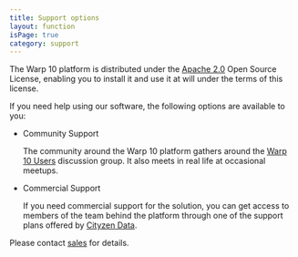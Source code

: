 ```yaml
---
title: Support options
layout: function
isPage: true
category: support
---
```


The Warp 10 platform is distributed under the [Apache 2.0](http://www.apache.org/licenses/LICENSE-2.0) Open Source License, enabling you to install it and use it at will under the terms of this license.

If you need help using our software, the following options are available to you:

* Community Support

  The community around the Warp 10 platform gathers around the [Warp 10 Users](https://groups.google.com/forum/#!forum/warp10-users) discussion group. It also meets in real life at occasional meetups.

* Commercial Support

  If you need commercial support for the solution, you can get access to members of the team behind the platform through one of the support plans offered by [Cityzen Data](http://www.cityzendata.com/).

Please contact [sales](mailto:sales@cityzendata.com) for details.
